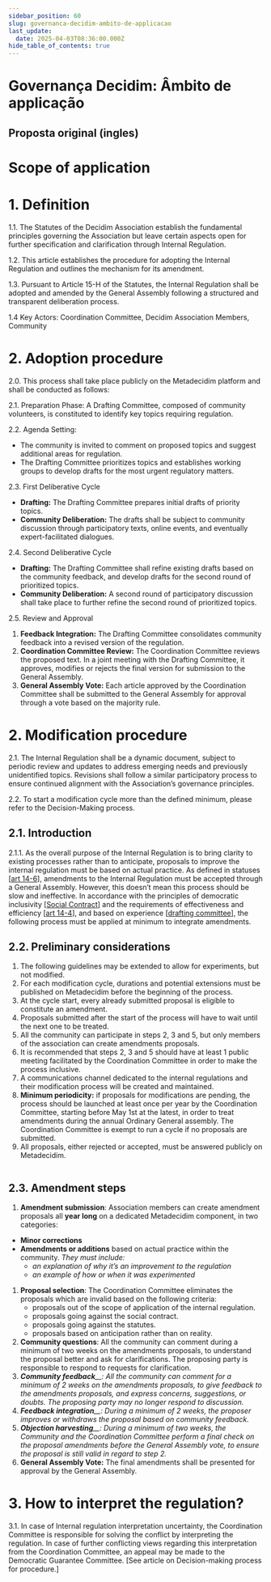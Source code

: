 ```yaml
---
sidebar_position: 60
slug: governanca-decidim-ambito-de-applicacao
last_update:
  date: 2025-04-03T08:36:00.000Z
hide_table_of_contents: true
---
```


# Governança Decidim: Âmbito de applicação


## Proposta original (ingles)


# Scope of application


# 1. Definition


1.1. The Statutes of the Decidim Association establish the fundamental principles governing the Association but leave certain aspects open for further specification and clarification through Internal Regulation.


1.2. This article establishes the procedure for adopting the Internal Regulation and outlines the mechanism for its amendment.


1.3. Pursuant to Article 15-H of the Statutes, the Internal Regulation shall be adopted and amended by the General Assembly following a structured and transparent deliberation process.


1.4 Key Actors: Coordination Committee, Decidim Association Members, Community


# 2. Adoption procedure


2.0. This process shall take place publicly on the Metadecidim platform and shall be conducted as follows:


2.1. Preparation Phase: A Drafting Committee, composed of community volunteers, is constituted to identify key topics requiring regulation.


2.2. Agenda Setting:

- The community is invited to comment on proposed topics and suggest additional areas for regulation.
- The Drafting Committee prioritizes topics and establishes working groups to develop drafts for the most urgent regulatory matters.

2.3. First Deliberative Cycle

- **Drafting:** The Drafting Committee prepares initial drafts of priority topics.
- **Community Deliberation:** The drafts shall be subject to community discussion through participatory texts, online events, and eventually expert-facilitated dialogues.

2.4. Second Deliberative Cycle

- **Drafting:** The Drafting Committee shall refine existing drafts based on the community feedback, and develop drafts for the second round of prioritized topics.
- **Community Deliberation:** A second round of participatory discussion shall take place to further refine the second round of prioritized topics.

2.5. Review and Approval

1. **Feedback Integration:** The Drafting Committee consolidates community feedback into a revised version of the regulation.
2. **Coordination Committee Review:** The Coordination Committee reviews the proposed text. In a joint meeting with the Drafting Committee, it approves, modifies or rejects the final version for submission to the General Assembly.
3. **General Assembly Vote:** Each article approved by the Coordination Committee shall be submitted to the General Assembly for approval through a vote based on the majority rule.

# 2. Modification procedure


2.1. The Internal Regulation shall be a dynamic document, subject to periodic review and updates to address emerging needs and previously unidentified topics. Revisions shall follow a similar participatory process to ensure continued alignment with the Association’s governance principles.


2.2. To start a modification cycle more than the defined minimum, please refer to the Decision-Making process.


## 2.1. Introduction


2.1.1. As the overall purpose of the Internal Regulation is to bring clarity to existing processes rather than to anticipate, proposals to improve the internal regulation must be based on actual practice. As defined in statuses [[art 14-6](https://docs.google.com/document/d/1gdkFD4n2s7TQSo7dwDlawTMfdS7ac3F8BI68bHIVxhM/edit?tab=t.0#heading=h.qw2owsqmrm89)], amendments to the Internal Regulation must be accepted through a General Assembly. However, this doesn’t mean this process should be slow and ineffective. In accordance with the principles of democratic inclusivity [[Social Contract](https://gem-sorrel-d58.notion.site/Decidim-steering-through-community-12f711ae09b049d0bf31fbeb8851c10e)] and the requirements of effectiveness and efficiency [[art 14-4](https://docs.google.com/document/d/1gdkFD4n2s7TQSo7dwDlawTMfdS7ac3F8BI68bHIVxhM/edit?tab=t.0#heading=h.qw2owsqmrm89)], and based on experience [[drafting committee](https://docs.google.com/document/d/1yGRWF6d-zxyKXb22FFo5QJo1TFFsuRxdrOHTsN9fKtQ/edit?tab=t.0#heading=h.b5z89fsrtjjh)], the following process must be applied at minimum to integrate amendments.


## 2.2. Preliminary considerations

1. The following guidelines may be extended to allow for experiments, but not modified.
2. For each modification cycle, durations and potential extensions must be published on Metadecidim before the beginning of the process.
3. At the cycle start, every already submitted proposal is eligible to constitute an amendment.
4. Proposals submitted after the start of the process will have to wait until the next one to be treated.
5. All the community can participate in steps 2, 3 and 5, but only members of the association can create amendments proposals.
6. It is recommended that steps 2, 3 and 5 should have at least 1 public meeting facilitated by the Coordination Committee in order to make the process inclusive.
7. A communications channel dedicated to the internal regulations and their modification process will be created and maintained.
8. **Minimum periodicity:** if proposals for modifications are pending, the process should be launched at least once per year by the Coordination Committee, starting before May 1st at the latest, in order to treat amendments during the annual Ordinary General assembly. The Coordination Committee is exempt to run a cycle if no proposals are submitted.
9. All proposals, either rejected or accepted, must be answered publicly on Metadecidim.


<figure>
  <img src="/storage/1743673756886.jpg" alt="" />
  <figcaption>
  
    
  
  </figcaption>
</figure>




## 2.3. Amendment steps

1. **Amendment submission**: Association members can create amendment proposals all **year long** on a dedicated Metadecidim component, in two categories:
- **Minor corrections**
- **Amendments or additions** based on actual practice within the community. _They must include:_
	- _an explanation of why it’s an improvement to the regulation_
	- _an example of how or when it was experimented_
1. **Proposal selection**: The Coordination Committee eliminates the proposals which are invalid based on the following criteria:
	- proposals out of the scope of application of the internal regulation.
	- proposals going against the social contract.
	- proposals going against the statutes.
	- proposals based on anticipation rather than on reality.
2. **Community questions**: All the community can comment during a minimum of two weeks on the amendments proposals, to understand the proposal better and ask for clarifications. The proposing party is responsible to respond to requests for clarification.
3. _**Community feedback**__: All the community can comment for a minimum of 2 weeks on the amendments proposals, to give feedback to the amendments proposals, and_ _express concerns, suggestions, or doubts. The proposing party may no longer respond to discussion._
4. _**Feedback integration**__: During a minimum of 2 weeks, the proposer improves or withdraws the proposal based on community feedback._
5. _**Objection harvesting**__: During a minimum of two weeks, the Community and the Coordination Committee perform a final check on the proposal amendments before the General Assembly vote, to ensure the proposal is still valid in regard to step 2._
6. **General Assembly Vote:** The final amendments shall be presented for approval by the General Assembly.

# 3. How to interpret the regulation?


3.1. In case of Internal regulation interpretation uncertainty, the Coordination Committee is responsible for solving the conflict by interpreting the regulation. In case of further conflicting views regarding this interpretation from the Coordination Committee, an appeal may be made to the Democratic Guarantee Committee. [See article on Decision-making process for procedure.]



      